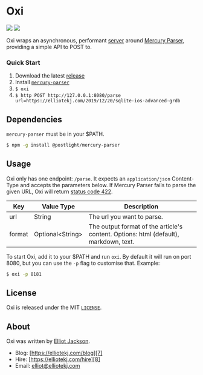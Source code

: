 # Oxi

![](https://img.shields.io/github/v/release/elliotekj/oxi?sort=semver)
![](https://img.shields.io/github/license/elliotekj/oxi)

Oxi wraps an asynchronous, performant [server][1] around [Mercury
Parser][2], providing a simple API to POST to.

### Quick Start

1. Download the latest [release](https://github.com/elliotekj/oxi/releases)
2. Install [`mercury-parser`][3]
3. `$ oxi`
4. `$ http POST http://127.0.0.1:8080/parse url=https://elliotekj.com/2019/12/20/sqlite-ios-advanced-grdb`

## Dependencies

`mercury-parser` must be in your $PATH.

```bash
$ npm -g install @postlight/mercury-parser
```

## Usage

Oxi only has one endpoint: `/parse`. It expects an `application/json`
Content-Type and accepts the parameters below. If Mercury Parser fails to parse
the given URL, Oxi will return [status code 422][4].

| Key    | Value Type         | Description                                                                          |
|--------|--------------------|--------------------------------------------------------------------------------------|
| url    | String             | The url you want to parse.                                                           |
| format | Optional\<String\> | The output format of the article's content. Options: html (default), markdown, text. |

To start Oxi, add it to your $PATH and run `oxi`. By default it will run on
port 8080, but you can use the `-p` flag to customise that. Example:

```bash
$ oxi -p 8181
```

## License

Oxi is released under the MIT
[`LICENSE`][5].

## About

Oxi was written by [Elliot Jackson][6].

- Blog: [https://elliotekj.com/blog][7]
- Hire: [https://elliotekj.com/hire][8]
- Email: elliot@elliotekj.com

[1]: https://github.com/actix/actix-web
[2]: https://github.com/postlight/mercury-parser
[3]: https://github.com/postlight/mercury-parser#the-command-line-parser
[4]: https://developer.mozilla.org/en-US/docs/Web/HTTP/Status/422
[5]: https://github.com/elliotekj/oxi/blob/master/LICENSE
[6]: https://elliotekj.com
[7]: https://elliotekj.com/blog
[8]: https://elliotekj.com/hire
